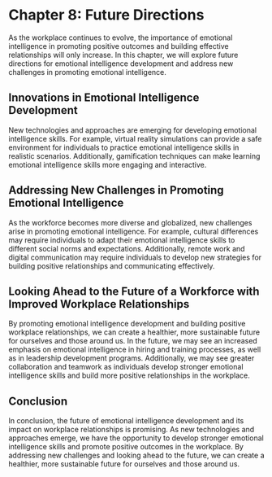 Chapter 8: Future Directions
============================

As the workplace continues to evolve, the importance of emotional intelligence in promoting positive outcomes and building effective relationships will only increase. In this chapter, we will explore future directions for emotional intelligence development and address new challenges in promoting emotional intelligence.

Innovations in Emotional Intelligence Development
-------------------------------------------------

New technologies and approaches are emerging for developing emotional intelligence skills. For example, virtual reality simulations can provide a safe environment for individuals to practice emotional intelligence skills in realistic scenarios. Additionally, gamification techniques can make learning emotional intelligence skills more engaging and interactive.

Addressing New Challenges in Promoting Emotional Intelligence
-------------------------------------------------------------

As the workforce becomes more diverse and globalized, new challenges arise in promoting emotional intelligence. For example, cultural differences may require individuals to adapt their emotional intelligence skills to different social norms and expectations. Additionally, remote work and digital communication may require individuals to develop new strategies for building positive relationships and communicating effectively.

Looking Ahead to the Future of a Workforce with Improved Workplace Relationships
--------------------------------------------------------------------------------

By promoting emotional intelligence development and building positive workplace relationships, we can create a healthier, more sustainable future for ourselves and those around us. In the future, we may see an increased emphasis on emotional intelligence in hiring and training processes, as well as in leadership development programs. Additionally, we may see greater collaboration and teamwork as individuals develop stronger emotional intelligence skills and build more positive relationships in the workplace.

Conclusion
----------

In conclusion, the future of emotional intelligence development and its impact on workplace relationships is promising. As new technologies and approaches emerge, we have the opportunity to develop stronger emotional intelligence skills and promote positive outcomes in the workplace. By addressing new challenges and looking ahead to the future, we can create a healthier, more sustainable future for ourselves and those around us.
